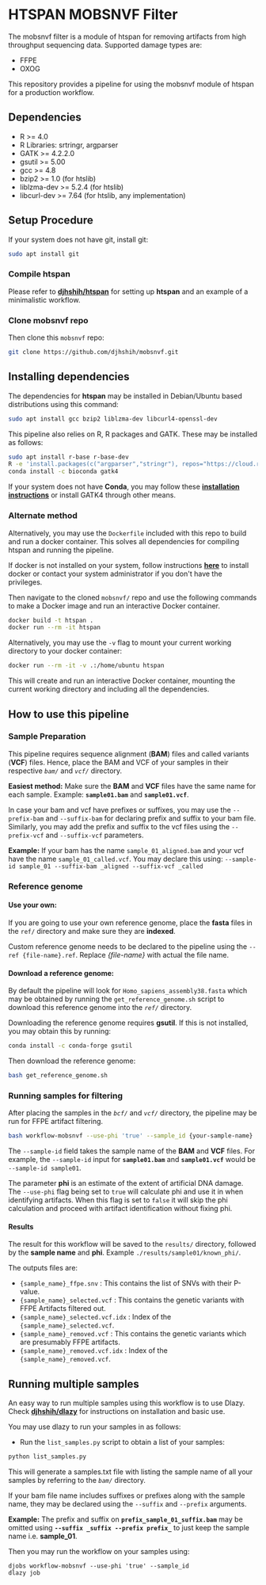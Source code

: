 # HTSPAN MOBSNVF Filter

The mobsnvf filter is a module of htspan for removing artifacts from high throughput sequencing data. Supported damage types are:

* FFPE
* OXOG

This repository provides a pipeline for using the mobsnvf module of htspan for a production workflow.


## Dependencies
* R >= 4.0
* R Libraries: srtringr, argparser
* GATK >= 4.2.2.0
* gsutil >= 5.00
* gcc >= 4.8
* bzip2 >= 1.0 (for htslib)
* liblzma-dev >= 5.2.4 (for htslib)
* libcurl-dev >= 7.64 (for htslib, any implementation)


## Setup Procedure

If your system does not have git, install git:

```bash
sudo apt install git
```

### Compile htspan
Please refer to __[djhshih/htspan](https://github.com/djhshih/htspan)__ for setting up __htspan__ and an example of a minimalistic workflow.

### Clone mobsnvf repo
Then clone this `mobsnvf` repo:
```bash
git clone https://github.com/djhshih/mobsnvf.git
```


## Installing dependencies

The dependencies for __htspan__ may be installed in Debian/Ubuntu based distributions using this command:
```bash
sudo apt install gcc bzip2 liblzma-dev libcurl4-openssl-dev
```

This pipeline also relies on R, R packages and GATK. These may be installed as follows:

```bash
sudo apt install r-base r-base-dev
R -e 'install.packages(c("argparser","stringr"), repos="https://cloud.r-project.org")'
conda install -c bioconda gatk4
```

If your system does not have __Conda__, you may follow these __[installation instructions](https://www.anaconda.com/docs/getting-started/miniconda/install#linux)__ or install GATK4 through other means.

### Alternate method

Alternatively, you may use the `Dockerfile` included with this repo to build and run a docker container. This solves all dependencies for compiling htspan and running the pipeline.

If docker is not installed on your system, follow instructions __[here](https://docs.docker.com/engine/install/)__ to install docker or contact your system administrator if you don't have the privileges.

Then navigate to the cloned `mobsnvf/` repo and use the following commands to make a Docker image and run an interactive Docker container.

```bash
docker build -t htspan .
docker run --rm -it htspan
```

Alternatively, you may use the `-v` flag to mount your current working directory to your docker container:

```bash
docker run --rm -it -v .:/home/ubuntu htspan
```

This will create and run an interactive Docker container, mounting the current working directory and including all the dependencies.

## How to use this pipeline

### Sample Preparation

This pipeline requires sequence alignment (__BAM__) files and called variants (__VCF__) files. Hence, place the BAM and VCF of your samples in their respective _`bam/`_ and _`vcf/`_ directory.

__Easiest method:__ Make sure the __BAM__ and __VCF__ files have the same name for each sample. Example: __`sample01.bam`__ and __`sample01.vcf`__.

In case your bam and vcf have prefixes or suffixes, you may use the `--prefix-bam` and `--suffix-bam` for declaring prefix and suffix to your bam file. Similarly, you may add the prefix and suffix to the vcf files using the `--prefix-vcf` and `--suffix-vcf` parameters.

__Example:__
If your bam has the name `sample_01_aligned.bam` and your vcf have the name `sample_01_called.vcf`. You may declare this using: `--sample-id sample_01 --suffix-bam _aligned --suffix-vcf _called`

### Reference genome

#### Use your own:
If you are going to use your own reference genome, place the __fasta__ files in the `ref/` directory and make sure they are __indexed__.

Custom reference genome needs to be declared to the pipeline using the `--ref {file-name}.ref`. Replace _{file-name}_ with actual the file name.

#### Download a reference genome:
By default the pipeline will look for `Homo_sapiens_assembly38.fasta` which may be obtained by running the `get_reference_genome.sh` script to download this reference genome into the _`ref/`_ directory. 

Downloading the reference genome requires __gsutil__. If this is not installed, you may obtain this by running:

```bash
conda install -c conda-forge gsutil
```
Then download the reference genome:

```bash
bash get_reference_genome.sh
```

### Running samples for filtering

After placing the samples in the _`bcf/`_ and _`vcf/`_ directory, the pipeline may be run for FFPE artifact filtering.

```bash
bash workflow-mobsnvf --use-phi 'true' --sample_id {your-sample-name} 
```

The `--sample-id` field takes the sample name of the __BAM__ and __VCF__ files. For example, the `--sample-id` input for __`sample01.bam`__ and __`sample01.vcf`__ would be `--sample-id sample01`.

The parameter __phi__ is an estimate of the extent of artificial DNA damage. The `--use-phi` flag being set to `true` will calculate phi and use it in when identifying artifacts. When this flag is set to `false` it will skip the phi calculation and proceed with artifact identification without fixing phi.

#### Results

The result for this workflow will be saved to the `results/` directory, followed by the __sample name__ and __phi__. Example `./results/sample01/known_phi/`.

The outputs files are:

- `{sample_name}_ffpe.snv` : This contains the list of SNVs with their P-value.
- `{sample_name}_selected.vcf` : This contains the genetic variants with FFPE Artifacts filtered out.
- `{sample_name}_selected.vcf.idx` : Index of the `{sample_name}_selected.vcf`.
- `{sample_name}_removed.vcf` : This contains the genetic variants which are presumably FFPE artifacts.
- `{sample_name}_removed.vcf.idx` : Index of the `{sample_name}_removed.vcf`.

## Running multiple samples

An easy way to run multiple samples using this workflow is to use Dlazy. Check __[djhshih/dlazy](https://github.com/djhshih/dlazy)__ for instructions on installation and basic use.

You may use dlazy to run your samples in as follows:

- Run the `list_samples.py` script to obtain a list of your samples:

```bash
python list_samples.py
```
This will generate a samples.txt file with listing the sample name of all your samples by referring to the _`bam/`_ directory. 

If your bam file name includes suffixes or prefixes along with the sample name, they may be declared using the `--suffix` and `--prefix` arguments. 

__Example:__ The prefix and suffix on __`prefix_sample_01_suffix.bam`__ may be omitted using __`--suffix _suffix --prefix prefix_`__ to just keep the sample name i.e. __sample_01__.

Then you may run the workflow on your samples using:
```
djobs workflow-mobsnvf --use-phi 'true' --sample_id
dlazy job
```















